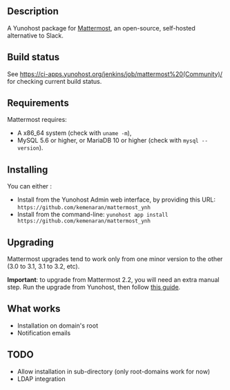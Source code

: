 ## Description

A Yunohost package for [Mattermost](http://www.mattermost.org/), an open-source, self-hosted alternative to Slack.

## Build status

See https://ci-apps.yunohost.org/jenkins/job/mattermost%20(Community)/ for checking current build status.

## Requirements

Mattermost requires:

* A x86_64 system (check with `uname -m`),
* MySQL 5.6 or higher, or MariaDB 10 or higher (check with `mysql --version`).

## Installing

You can either :

* Install from the Yunohost Admin web interface, by providing this URL: `https://github.com/kemenaran/mattermost_ynh`
* Install from the command-line: `yunohost app install https://github.com/kemenaran/mattermost_ynh`

## Upgrading

Mattermost upgrades tend to work only from one minor version to the other (3.0 to 3.1, 3.1 to 3.2, etc).

**Important**: to upgrade from Mattermost 2.2, you will need an extra manual step.
Run the upgrade from Yunohost, then follow [this guide](https://docs.mattermost.com/administration/upgrade.html).

## What works

* Installation on domain's root
* Notification emails

## TODO

* Allow installation in sub-directory (only root-domains work for now)
* LDAP integration
